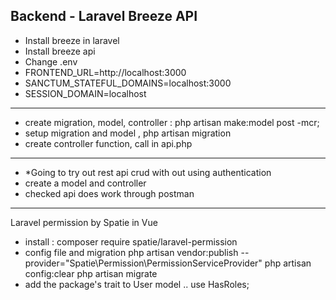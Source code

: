 ## Backend - Laravel Breeze API

- Install breeze in laravel
- Install breeze api 
- Change .env
- FRONTEND_URL=http://localhost:3000
- SANCTUM_STATEFUL_DOMAINS=localhost:3000
- SESSION_DOMAIN=localhost

------

- create migration, model, controller : php artisan make:model post -mcr;
- setup migration and model , php artisan migration
- create controller function, call in api.php

-------

- *Going to try out rest api crud with out using authentication
- create a model and controller
- checked api does work through postman

------------------

Laravel permission by Spatie in Vue

- install : composer require spatie/laravel-permission
- config file and migration
    php artisan vendor:publish --provider="Spatie\Permission\PermissionServiceProvider"
    php artisan config:clear
    php artisan migrate
- add the package's trait to User model
    ..  use HasRoles;

